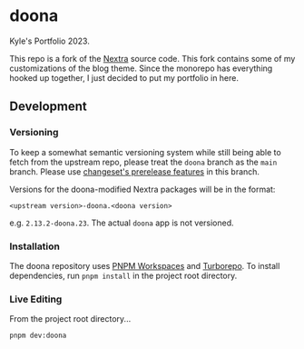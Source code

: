 # doona

Kyle's Portfolio 2023.

This repo is a fork of the [Nextra](https://nextra.site) source code. This fork
contains some of my customizations of the blog theme. Since the monorepo has
everything hooked up together, I just decided to put my portfolio in here.

## Development

### Versioning

To keep a somewhat semantic versioning system while still being able to fetch
from the upstream repo, please treat the `doona` branch as the `main` branch.
Please use
[changeset's prerelease features](https://github.com/changesets/changesets/blob/main/docs/prereleases.md)
in this branch.

Versions for the doona-modified Nextra packages will be in the format:

```
<upstream version>-doona.<doona version>
```

e.g. `2.13.2-doona.23`. The actual `doona` app is not versioned.

### Installation

The doona repository uses [PNPM Workspaces](https://pnpm.io/workspaces) and
[Turborepo](https://github.com/vercel/turborepo). To install dependencies, run
`pnpm install` in the project root directory.

### Live Editing

From the project root directory...

```sh
pnpm dev:doona
```
